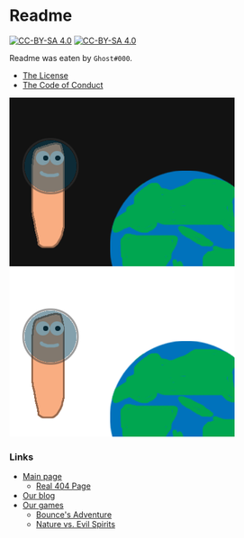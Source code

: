 # Readme

[![CC-BY-SA 4.0](https://img.shields.io/badge/License-CC%20BY--SA%204.0-lightdark.svg#gh-light-mode-only)](https://creativecommons.org/licenses/by-sa/4.0/)
[![CC-BY-SA 4.0](https://img.shields.io/badge/License-CC%20BY--SA%204.0-darklight.svg#gh-dark-mode-only)](https://creativecommons.org/licenses/by-sa/4.0/)

Readme was eaten by ```Ghost#000```.

- [The License](/LICENSE.txt)
- [The Code of Conduct](/CODE_OF_CONDUCT.md)

![Worm in Space](files/images/spaceworm.png#gh-light-mode-only)
![Worm in Real Space](files/images/spaceworm-dark.png#gh-dark-mode-only)

### Links

- [Main page](https://vitaliklevin.github.io/)
  - [Real 404 Page](https://vitaliklevin.github.io/404.html)
- [Our blog](https://vitaliklevin.github.io/blog/)
- [Our games](https://vitaliklevin.github.io/games)
  - [Bounce's Adventure](https://vitaliklevin.github.io/games/bsa/)
  - [Nature vs. Evil Spirits](https://vitaliklevin.github.io/games/nves/)